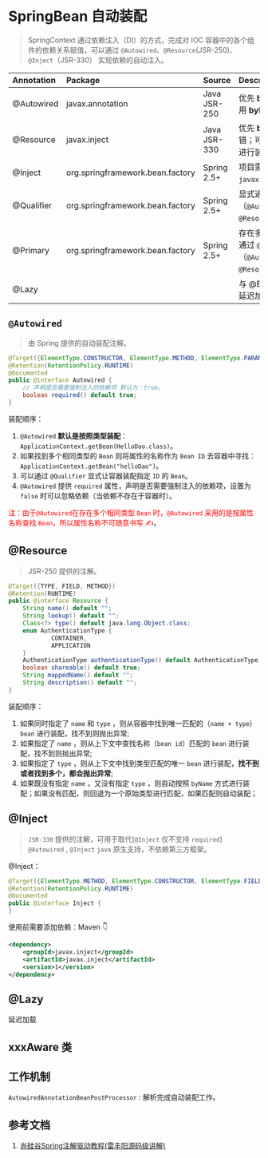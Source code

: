 # SpringBean 自动装配

> SpringContext 通过依赖注入（DI）的方式，完成对 IOC 容器中的各个组件的依赖关系赋值，可以通过 `@Autowired`、`@Resource`(JSR-250)、`@Inject`（JSR-330） 实现依赖的自动注入。



| Annotation | Package                          | Source       | Description                                                  |
| :--------- | :------------------------------- | :----------- | :----------------------------------------------------------- |
| @Autowired | javax.annotation                 | Java JSR-250 | 优先 **byType** 装配，若多个则使用 **byName**。              |
| @Resource  | javax.inject                     | Java JSR-330 | 优先 **byName** 装配，若多个则报错；可以显式指定 name、type 进行装配。 |
| @Inject    | org.springframework.bean.factory | Spring 2.5+  | 项目需显式依赖 `javax.inject:javax.inject:1`。               |
| @Qualifier | org.springframework.bean.factory | Spring 2.5+  | 显式通过 `name` 显示装配依赖（`@Autowired` ✅、`@Inject`✅、`@Resource`❌） |
| @Primary   | org.springframework.bean.factory | Spring 2.5+  | 存在多个相同类型的 `Bean` 时可以通过 `@Primary` 指定优先装配顺序（`@Autowired` ✅、`@Inject` ✅、`@Resource`❌）。 |
| @Lazy      |                                  |              | 与 @Bean 结合使用，表示 Bean 延迟加载（用到时才加载）。      |





## `@Autowired`

> 由 Spring 提供的自动装配注解。

```java
@Target({ElementType.CONSTRUCTOR, ElementType.METHOD, ElementType.PARAMETER, ElementType.FIELD, ElementType.ANNOTATION_TYPE})
@Retention(RetentionPolicy.RUNTIME)
@Documented
public @interface Autowired {
    // 声明是否需要强制注入的依赖项 默认为：true。
    boolean required() default true;
}
```

装配顺序：

1. `@Autowired` **默认是按照类型装配**：`ApplicationContext.getBean(HelloDao.class)`。
2. 如果找到多个相同类型的 `Bean` 则将属性的名称作为 `Bean ID` 去容器中寻找：`ApplicationContext.getBean("helloDao")`。
3. 可以通过 `@Qualifier` 显式让容器装配指定 `ID` 的 `Bean`。
4. `@Autowired` 提供 `required` 属性，声明是否需要强制注入的依赖项，设置为 `false` 时可以忽略依赖（当依赖不存在于容器时）。

<font color="red">注：由于`@Autowired`在存在多个相同类型 `Bean` 时，`@Autowired` 采用的是按属性名称查找 `Bean`，所以属性名称不可随意书写 ✍️</font>。

## @Resource

> JSR-250 提供的注解。

```java
@Target({TYPE, FIELD, METHOD})
@Retention(RUNTIME)
public @interface Resource {
    String name() default "";
    String lookup() default "";
    Class<?> type() default java.lang.Object.class;
    enum AuthenticationType {
            CONTAINER,
            APPLICATION
    }
    AuthenticationType authenticationType() default AuthenticationType.CONTAINER;
    boolean shareable() default true;
    String mappedName() default "";
    String description() default "";
}
```

装配顺序：

1. 如果同时指定了 `name` 和 `type` ，则从容器中找到唯一匹配的（`name + type`） `bean` 进行装配，找不到则抛出异常;
2. 如果指定了 `name` ，则从上下文中查找名称（`bean id`）匹配的 `bean` 进行装配，找不到则抛出异常;
3. 如果指定了 `type` ，则从上下文中找到类型匹配的唯一 `bean` 进行装配，**找不到或者找到多个，都会抛出异常**;
4. 如果既没有指定 `name` ，又没有指定 `type` ，则自动按照 `byName` 方式进行装配；如果没有匹配，则回退为一个原始类型进行匹配，如果匹配则自动装配；

## @Inject

> `JSR-330` 提供的注解，可用于取代(`@Inject` 仅不支持 `required`) `@Autowired` , `@Inject` `java` 原生支持，不依赖第三方框架。

@Inject：

```java
@Target({ElementType.METHOD, ElementType.CONSTRUCTOR, ElementType.FIELD})
@Retention(RetentionPolicy.RUNTIME)
@Documented
public @interface Inject {
}
```

使用前需要添加依赖：Maven 👇

```xml
<dependency>
    <groupId>javax.inject</groupId>
    <artifactId>javax.inject</artifactId>
    <version>1</version>
</dependency>
```

## @Lazy

延迟加载

## xxxAware 类

## 工作机制

`AutowiredAnnotationBeanPostProcessor` : 解析完成自动装配工作。

## 参考文档

1. [尚硅谷Spring注解驱动教程(雷丰阳源码级讲解)](https://www.bilibili.com/video/BV1gW411W7wy?p=22)
